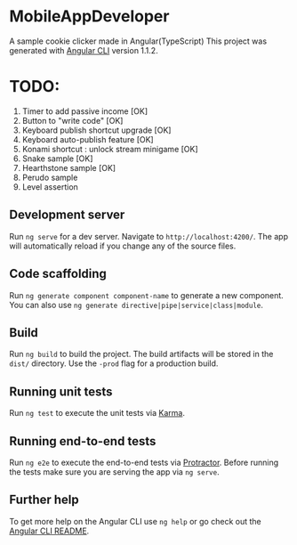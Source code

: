# MobileAppDeveloper
A sample cookie clicker made in Angular(TypeScript)
This project was generated with [Angular CLI](https://github.com/angular/angular-cli) version 1.1.2.

# TODO:
1. Timer to add passive income [OK]
2. Button to "write code" [OK]
3. Keyboard publish shortcut upgrade [OK]
4. Keyboard auto-publish feature [OK]
5. Konami shortcut : unlock stream minigame [OK]
6. Snake sample [OK]
7. Hearthstone sample [OK]
8. Perudo sample
9. Level assertion

## Development server

Run `ng serve` for a dev server. Navigate to `http://localhost:4200/`. The app will automatically reload if you change any of the source files.

## Code scaffolding

Run `ng generate component component-name` to generate a new component. You can also use `ng generate directive|pipe|service|class|module`.

## Build

Run `ng build` to build the project. The build artifacts will be stored in the `dist/` directory. Use the `-prod` flag for a production build.

## Running unit tests

Run `ng test` to execute the unit tests via [Karma](https://karma-runner.github.io).

## Running end-to-end tests

Run `ng e2e` to execute the end-to-end tests via [Protractor](http://www.protractortest.org/).
Before running the tests make sure you are serving the app via `ng serve`.

## Further help

To get more help on the Angular CLI use `ng help` or go check out the [Angular CLI README](https://github.com/angular/angular-cli/blob/master/README.md).

